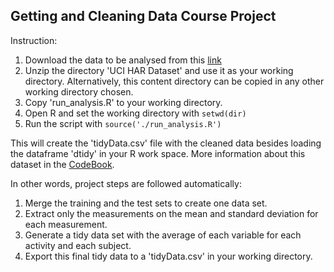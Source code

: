 ## Getting and Cleaning Data Course Project


Instruction:

 1. Download the data to be analysed from this [link](https://d396qusza40orc.cloudfront.net/getdata%2Fprojectfiles%2FUCI%20HAR%20Dataset.zip)
 1. Unzip the directory 'UCI HAR Dataset' and use it as your working directory. Alternatively, this content directory can be copied in any other working directory chosen.
 1. Copy 'run_analysis.R' to your working directory.
 1. Open R and set the working directory with ```setwd(dir)```
 1. Run the script with ```source('./run_analysis.R')```

This will create the 'tidyData.csv' file with the cleaned data besides loading the dataframe 'dtidy' in your R work space. More information about this dataset in the [CodeBook](https://github.com/emilioserra/datasciencecoursera/blob/master/CodeBook.md).

In other words, project steps are followed automatically:

1.  Merge the training and the test sets to create one data set.
1. Extract only the measurements on the mean and standard deviation for each measurement.
1. Generate a tidy data set with the average of each variable for each activity and each subject.
1. Export this final tidy data to a 'tidyData.csv' in your working directory.